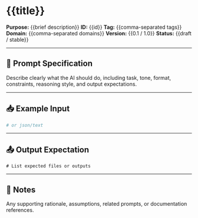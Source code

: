 # {{title}}

**Purpose:** {{brief description}}
**ID:** {{id}}
**Tag:** {{comma-separated tags}}
**Domain:** {{comma-separated domains}}
**Version:** {{0.1 / 1.0}}
**Status:** {{draft / stable}}

---

## 🧠 Prompt Specification

Describe clearly what the AI should do, including task, tone, format, constraints,
reasoning style, and output expectations.

---

## 📥 Example Input

```yaml
# or json/text
```

---

## 📤 Output Expectation

```plaintext
# List expected files or outputs
```

---

## 📝 Notes

Any supporting rationale, assumptions, related prompts, or documentation references.
